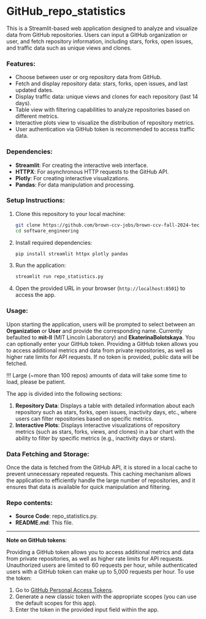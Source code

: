 # GitHub_repo_statistics

This is a Streamlit-based web application designed to analyze and visualize data from GitHub repositories. Users can input a GitHub organization or user, and fetch repository information, including stars, forks, open issues, and traffic data such as unique views and clones.

### Features:
- Choose between user or org repository data from GitHub.
- Fetch and display repository data: stars, forks, open issues, and last updated dates.
- Display traffic data: unique views and clones for each repository (last 14 days).
- Table view with filtering capabilities to analyze repositories based on different metrics.
- Interactive plots view to visualize the distribution of repository metrics.
- User authentication via GitHub token is recommended to access traffic data.

### Dependencies:
- **Streamlit**: For creating the interactive web interface.
- **HTTPX**: For asynchronous HTTP requests to the GitHub API.
- **Plotly**: For creating interactive visualizations.
- **Pandas**: For data manipulation and processing.

### Setup Instructions:

1. Clone this repository to your local machine:
    ```bash
    git clone https://github.com/brown-ccv-jobs/brown-ccv-fall-2024-technical-assignment-a-EkaterinaBolotskaya.git
    cd software_engineering
    ```

2. Install required dependencies:
    ```bash
    pip install streamlit httpx plotly pandas
    ```

3. Run the application:
    ```bash
    streamlit run repo_statistics.py
    ```

5. Open the provided URL in your browser (`http://localhost:8501`) to access the app.

### Usage:

Upon starting the application, users will be prompted to select between an **Organization** or **User** and provide the corresponding name. Currently befaulted to **mit-ll** (MIT Lincoln Laboratory) and **EkaterinaBolotskaya**. You can optionally enter your GitHub token. Providing a GitHub token allows you to access additional metrics and data from private repositories, as well as higher rate limits for API requests. If no token is provided, public data will be fetched. 

!!! Large (~more than 100 repos) amounts of data will take some time to load, please be patient.

The app is divided into the following sections:

1. **Repository Data**: Displays a table with detailed information about each repository such as stars, forks, open issues, inactivity days, etc., where users can filter repositories based on specific metrics.
2. **Interactive Plots**: Displays interactive visualizations of repository metrics (such as stars, forks, views, and clones) in a bar chart with the ability to filter by specific metrics (e.g., inactivity days or stars).

### Data Fetching and Storage:

Once the data is fetched from the GitHub API, it is stored in a local cache to prevent unnecessary repeated requests. This caching mechanism allows the application to efficiently handle the large number of repositories, and it ensures that data is available for quick manipulation and filtering.

### Repo contents:

- **Source Code**: repo_statistics.py.
- **README.md**: This file.

---

**Note on GitHub tokens**: 

Providing a GitHub token allows you to access additional metrics and data from private repositories, as well as higher rate limits for API requests. Unauthorized users are limited to 60 requests per hour, while authenticated users with a GitHub token can make up to 5,000 requests per hour. To use the token:

1. Go to [GitHub Personal Access Tokens](https://github.com/settings/tokens).
2. Generate a new classic token with the appropriate scopes (you can use the default scopes for this app).
3. Enter the token in the provided input field within the app.

